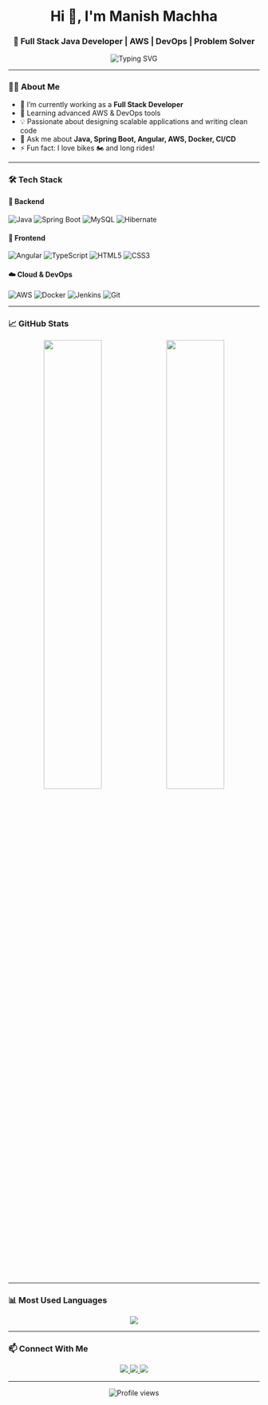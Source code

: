 <h1 align="center">Hi 👋, I'm Manish Machha</h1>
<h3 align="center">🚀 Full Stack Java Developer | AWS | DevOps | Problem Solver</h3>

<p align="center">
  <img src="https://readme-typing-svg.herokuapp.com?font=Fira+Code&size=20&pause=1000&color=0BCEAF&center=true&vCenter=true&width=435&lines=Full+Stack+Java+Developer;Spring+Boot+%7C+Angular+%7C+AWS;Lifelong+Learner+%7C+Tech+Enthusiast" alt="Typing SVG" />
</p>

---

### 👨‍💻 About Me
- 🔭 I’m currently working as a **Full Stack Developer**
- 🌱 Learning advanced AWS & DevOps tools
- 💡 Passionate about designing scalable applications and writing clean code
- 💬 Ask me about **Java, Spring Boot, Angular, AWS, Docker, CI/CD**
- ⚡ Fun fact: I love bikes 🏍️ and long rides!

---

### 🛠️ Tech Stack

#### 🧠 Backend
![Java](https://img.shields.io/badge/Java-ED8B00?style=for-the-badge&logo=java&logoColor=white)
![Spring Boot](https://img.shields.io/badge/SpringBoot-6DB33F?style=for-the-badge&logo=springboot&logoColor=white)
![MySQL](https://img.shields.io/badge/MySQL-005C84?style=for-the-badge&logo=mysql&logoColor=white)
![Hibernate](https://img.shields.io/badge/Hibernate-59666C?style=for-the-badge&logo=hibernate)

#### 🎨 Frontend
![Angular](https://img.shields.io/badge/Angular-DD0031?style=for-the-badge&logo=angular&logoColor=white)
![TypeScript](https://img.shields.io/badge/JavaScript-F7DF1E?style=for-the-badge&logo=typescript&logoColor=black)
![HTML5](https://img.shields.io/badge/HTML5-E34F26?style=for-the-badge&logo=html5&logoColor=white)
![CSS3](https://img.shields.io/badge/CSS3-1572B6?style=for-the-badge&logo=css3&logoColor=white)

#### ☁️ Cloud & DevOps
![AWS](https://img.shields.io/badge/AWS-232F3E?style=for-the-badge&logo=amazonaws&logoColor=white)
![Docker](https://img.shields.io/badge/Docker-2496ED?style=for-the-badge&logo=docker&logoColor=white)
![Jenkins](https://img.shields.io/badge/Jenkins-D24939?style=for-the-badge&logo=jenkins&logoColor=white)
![Git](https://img.shields.io/badge/Git-F05032?style=for-the-badge&logo=git&logoColor=white)

---

### 📈 GitHub Stats

<p align="center">
  <img width="48%" src="https://github-readme-stats.vercel.app/api?username=manishmachha&show_icons=true&theme=radical" />
  <img width="48%" src="https://github-readme-streak-stats.herokuapp.com/?user=manishmachha&theme=radical" />
</p>

---

### 📊 Most Used Languages

<p align="center">
  <img src="https://github-readme-stats.vercel.app/api/top-langs/?username=manishmachha&layout=donut&langs_count=4&&theme=radical" />
</p>

---

### 📫 Connect With Me

<p align="center">
  <a href="https://www.linkedin.com/in/your-linkedin" target="_blank">
    <img src="https://img.shields.io/badge/LinkedIn-blue?style=for-the-badge&logo=linkedin&logoColor=white" />
  </a>
  <a href="mailto:your.email@example.com">
    <img src="https://img.shields.io/badge/Gmail-D14836?style=for-the-badge&logo=gmail&logoColor=white" />
  </a>
  <a href="https://your-portfolio.com" target="_blank">
    <img src="https://img.shields.io/badge/Portfolio-000000?style=for-the-badge&logo=firefox&logoColor=white" />
  </a>
</p>

---

<p align="center">
  <img src="https://komarev.com/ghpvc/?username=manishmachha&style=flat-square&color=blue" alt="Profile views" />
</p>

